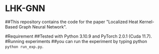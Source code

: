 # LHK-GNN
##This repository contains the code for the paper "Localized Heat Kernel-Based Graph Neural Network".

#Requirement
##Tested with Python 3.10.9 and PyTorch 2.0.1 (Cuda 11.7).
#Running experiments
##you can run the experiment by typing python `python run_exp.py`.
